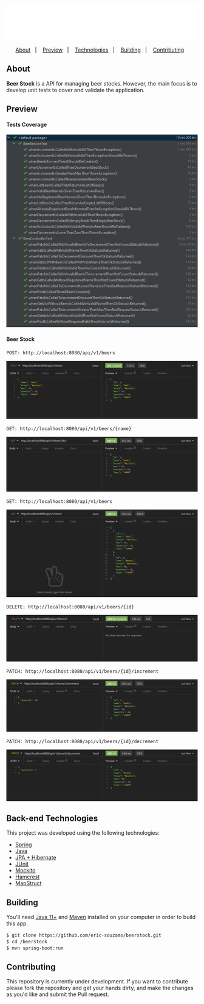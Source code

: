 <p align="center">
  <img src="./public/logo.png" />
</p>

<p align="center">
  <a href="#about">About</a>&nbsp;&nbsp;&nbsp;|&nbsp;&nbsp;&nbsp;
  <a href="#preview">Preview</a>&nbsp;&nbsp;&nbsp;|&nbsp;&nbsp;&nbsp;
  <a href="#technologies">Technologies</a>&nbsp;&nbsp;&nbsp;|&nbsp;&nbsp;&nbsp;
  <a href="#building">Building</a>&nbsp;&nbsp;&nbsp;|&nbsp;&nbsp;&nbsp;
  <a href="#contributing">Contributing</a>&nbsp;&nbsp;&nbsp;
</p>


## About
<strong>Beer Stock</strong> is a API for managing beer stocks. However, the main focus is to develop unit tests to cover and validate the application.


## Preview
#### Tests Coverage
<p align="center">
  <img src="./public/7.png" />
</p>

#### Beer Stock
```
POST: http://localhost:8080/api/v1/beers
```
<p align="center">
  <img src="./public/1.png" />
</p>

```
GET: http://localhost:8080/api/v1/beers/{name}
```
<p align="center">
  <img src="./public/2.png" />
</p>

```
GET: http://localhost:8080/api/v1/beers
```
<p align="center">
  <img src="./public/3.png" />
</p>

```
DELETE: http://localhost:8080/api/v1/beers/{id}
```
<p align="center">
  <img src="./public/4.png" />
</p>

```
PATCH: http://localhost:8080/api/v1/beers/{id}/increment
```
<p align="center">
  <img src="./public/5.png" />
</p>

```
PATCH: http://localhost:8080/api/v1/beers/{id}/decrement
```
<p align="center">
  <img src="./public/6.png" />
</p>



## Back-end Technologies
This project was developed using the following technologies:
- [Spring](https://spring.io/)
- [Java](https://www.oracle.com/br/java/technologies/javase-jdk11-downloads.html)
- [JPA + Hibernate](https://spring.io/projects/spring-data-jpa)
- [JUnit](https://junit.org)
- [Mockito](https://site.mockito.org)
- [Hamcrest](https://hamcrest.org)
- [MapStruct](https://mapstruct.org)


## Building
You'll need [Java 11+](https://www.oracle.com/br/java/technologies/javase-jdk11-downloads.html) and [Maven](https://maven.apache.org/download.cgi) installed on your computer in order to build this app.

```bash
$ git clone https://github.com/eric-souzams/beerstock.git
$ cd /beerstock
$ mvn spring-boot:run
```


## Contributing
This repository is currently under development. If you want to contribute please fork the repository and get your hands dirty, and make the changes as you'd like and submit the Pull request.